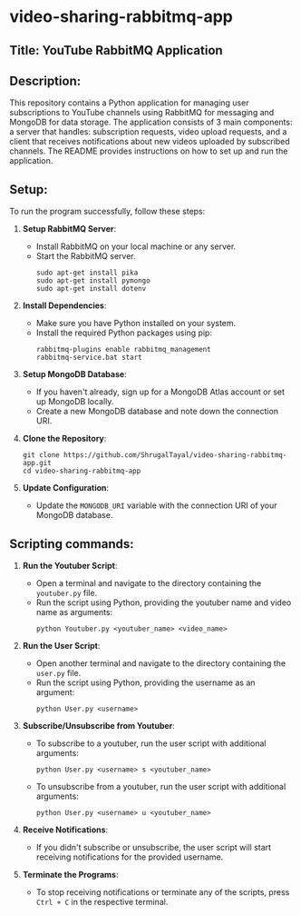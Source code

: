 # video-sharing-rabbitmq-app
 
## **Title**: YouTube RabbitMQ Application

## **Description**:
This repository contains a Python application for managing user subscriptions to YouTube channels using RabbitMQ for messaging and MongoDB for data storage. The application consists of 3 main components: a server that handles: subscription requests, video upload requests, and a client that receives notifications about new videos uploaded by subscribed channels. The README provides instructions on how to set up and run the application.

## **Setup**:
To run the program successfully, follow these steps:

1. **Setup RabbitMQ Server**:
   - Install RabbitMQ on your local machine or any server.
   - Start the RabbitMQ server.
     ```
     sudo apt-get install pika
     sudo apt-get install pymongo
     sudo apt-get install dotenv
     ```

2. **Install Dependencies**:
   - Make sure you have Python installed on your system.
   - Install the required Python packages using pip:
     ```
     rabbitmq-plugins enable rabbitmq_management
     rabbitmq-service.bat start
     ```

3. **Setup MongoDB Database**:
   - If you haven't already, sign up for a MongoDB Atlas account or set up MongoDB locally.
   - Create a new MongoDB database and note down the connection URI.

4. **Clone the Repository**:
   ```
   git clone https://github.com/ShrugalTayal/video-sharing-rabbitmq-app.git
   cd video-sharing-rabbitmq-app
   ```

5. **Update Configuration**:
   - Update the `MONGODB_URI` variable with the connection URI of your MongoDB database.

## **Scripting commands**:
1. **Run the Youtuber Script**:
   - Open a terminal and navigate to the directory containing the `youtuber.py` file.
   - Run the script using Python, providing the youtuber name and video name as arguments:
     ```
     python Youtuber.py <youtuber_name> <video_name>
     ```

2. **Run the User Script**:
   - Open another terminal and navigate to the directory containing the `user.py` file.
   - Run the script using Python, providing the username as an argument:
     ```
     python User.py <username>
     ```

3. **Subscribe/Unsubscribe from Youtuber**:
   - To subscribe to a youtuber, run the user script with additional arguments:
     ```
     python User.py <username> s <youtuber_name>
     ```
   - To unsubscribe from a youtuber, run the user script with additional arguments:
     ```
     python User.py <username> u <youtuber_name>
     ```

4. **Receive Notifications**:
   - If you didn't subscribe or unsubscribe, the user script will start receiving notifications for the provided username.

5. **Terminate the Programs**:
    - To stop receiving notifications or terminate any of the scripts, press `Ctrl + C` in the respective terminal.